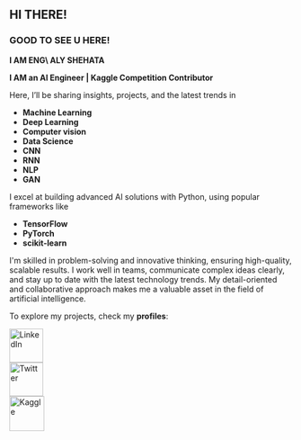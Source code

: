 ## __HI THERE!__
### __GOOD TO SEE U HERE!__ 
__I AM ENG\ ALY SHEHATA__

__I AM an AI Engineer | Kaggle Competition Contributor__

Here, I’ll be sharing insights, projects, and the latest trends in
 - __Machine Learning__ 
 - __Deep Learning__
 - __Computer vision__
 - __Data Science__
 - __CNN__
 - __RNN__
 - __NLP__
 - __GAN__

I excel at building advanced AI solutions with Python, using popular frameworks like
 - __TensorFlow__
 - __PyTorch__
 - __scikit-learn__

I'm skilled in problem-solving and innovative thinking, ensuring high-quality, scalable results. I work well in teams, communicate complex ideas clearly, and stay up to date with the latest technology trends.
My detail-oriented and collaborative approach makes me a valuable asset in the field of artificial intelligence.

To explore my projects, check my __profiles__:
<div>
 <a href="https://www.linkedin.com/in/aly-hassan-0b35601b8/">
    <img src="https://res.cloudinary.com/ddqdqrrgt/image/upload/v1722150111/in.png" alt="LinkedIn" width="60"/>
  </a>
</div>
<div>
  <a href="https://x.com/Aly__Hassan__">
    <img src="https://res.cloudinary.com/ddqdqrrgt/image/upload/f_auto,q_auto/K" alt="Twitter" width="60"/>

  </a>
</div>
<div>
  <a href="https://www.kaggle.com/alyhassanshehata">
    <img src="https://res.cloudinary.com/ddqdqrrgt/image/upload/v1722150799/K.png" alt="Kaggle" width="62"/>
  </a>
</div>
<div>
